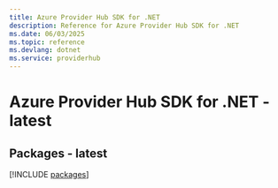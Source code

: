 ```yaml
---
title: Azure Provider Hub SDK for .NET
description: Reference for Azure Provider Hub SDK for .NET
ms.date: 06/03/2025
ms.topic: reference
ms.devlang: dotnet
ms.service: providerhub
---
```

# Azure Provider Hub SDK for .NET - latest
## Packages - latest
[!INCLUDE [packages](provider-hub-index.md)]